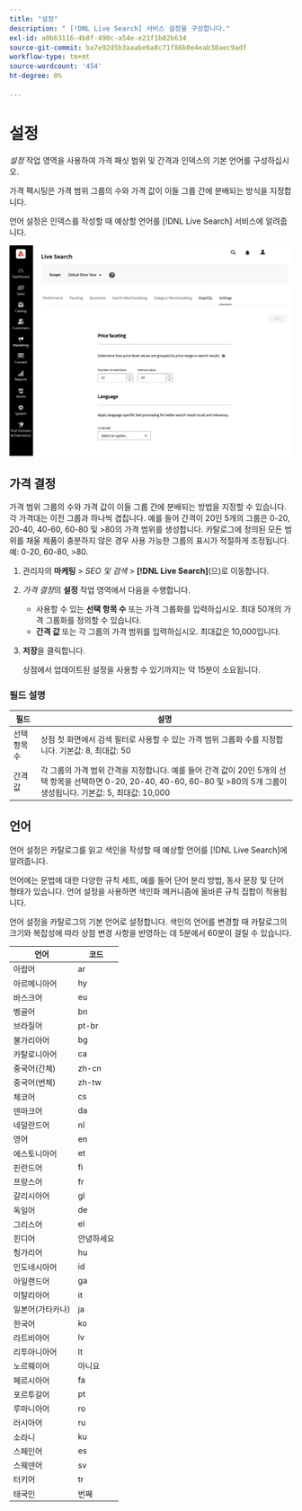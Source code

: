 ```yaml
---
title: "설정"
description: " [!DNL Live Search] 서비스 설정을 구성합니다."
exl-id: a0b63116-4b8f-490c-a54e-e21f1b02b634
source-git-commit: ba7e92d5b3aaabe6a8c71f86b0e4eab38aec9adf
workflow-type: tm+mt
source-wordcount: '454'
ht-degree: 0%

---
```


# 설정

*설정* 작업 영역을 사용하여 가격 패싯 범위 및 간격과 인덱스의 기본 언어를 구성하십시오.

가격 팩시팅은 가격 범위 그룹의 수와 가격 값이 이들 그룹 간에 분배되는 방식을 지정합니다.

언어 설정은 인덱스를 작성할 때 예상할 언어를 [!DNL Live Search] 서비스에 알려줍니다.

![설정](assets/settings.png)

## 가격 결정

가격 범위 그룹의 수와 가격 값이 이들 그룹 간에 분배되는 방법을 지정할 수 있습니다. 각 가격대는 이전 그룹과 하나씩 겹칩니다. 예를 들어 간격이 20인 5개의 그룹은 0-20, 20-40, 40-60, 60-80 및 >80의 가격 범위를 생성합니다. 카탈로그에 정의된 모든 범위를 채울 제품이 충분하지 않은 경우 사용 가능한 그룹의 표시가 적절하게 조정됩니다. 예: 0-20, 60-80, >80.

1. 관리자의 **마케팅** > *SEO 및 검색* > **[!DNL Live Search]**(으)로 이동합니다.
1. *가격 결정*&#x200B;의 **설정** 작업 영역에서 다음을 수행합니다.
   * 사용할 수 있는 **선택 항목 수** 또는 가격 그룹화를 입력하십시오. 최대 50개의 가격 그룹화를 정의할 수 있습니다.
   * **간격 값** 또는 각 그룹의 가격 범위를 입력하십시오. 최대값은 10,000입니다.
1. **저장**&#x200B;을 클릭합니다.

   상점에서 업데이트된 설정을 사용할 수 있기까지는 약 15분이 소요됩니다.

### 필드 설명

| 필드 | 설명 |
|--- |--- |
| 선택 항목 수 | 상점 첫 화면에서 검색 필터로 사용할 수 있는 가격 범위 그룹화 수를 지정합니다. 기본값: 8, 최대값: 50 |
| 간격 값 | 각 그룹의 가격 범위 간격을 지정합니다. 예를 들어 간격 값이 20인 5개의 선택 항목을 선택하면 0-20, 20-40, 40-60, 60-80 및 >80의 5개 그룹이 생성됩니다. 기본값: 5, 최대값: 10,000 |

## 언어

언어 설정은 카탈로그를 읽고 색인을 작성할 때 예상할 언어를 [!DNL Live Search]에 알려줍니다.

언어에는 문법에 대한 다양한 규칙 세트, 예를 들어 단어 분리 방법, 동사 문장 및 단어 형태가 있습니다.
언어 설정을 사용하면 색인화 메커니즘에 올바른 규칙 집합이 적용됩니다.

언어 설정을 카탈로그의 기본 언어로 설정합니다. 색인의 언어를 변경할 때 카탈로그의 크기와 복잡성에 따라 상점 변경 사항을 반영하는 데 5분에서 60분이 걸릴 수 있습니다.

| 언어 | 코드 |
|----|----|
| 아랍어 | ar |
| 아르메니아어 | hy |
| 바스크어 | eu |
| 벵골어 | bn |
| 브라질어 | pt-br |
| 불가리아어 | bg |
| 카탈로니아어 | ca |
| 중국어(간체) | zh-cn |
| 중국어(번체) | zh-tw |
| 체코어 | cs |
| 덴마크어 | da |
| 네덜란드어 | nl |
| 영어 | en |
| 에스토니아어 | et |
| 핀란드어 | fi |
| 프랑스어 | fr |
| 갈리시아어 | gl |
| 독일어 | de |
| 그리스어 | el |
| 힌디어 | 안녕하세요 |
| 헝가리어 | hu |
| 인도네시아어 | id |
| 아일랜드어 | ga |
| 이탈리아어 | it |
| 일본어(가타카나) | ja |
| 한국어 | ko |
| 라트비아어 | lv |
| 리투아니아어 | lt |
| 노르웨이어 | 아니요 |
| 페르시아어 | fa |
| 포르투갈어 | pt |
| 루마니아어 | ro |
| 러시아어 | ru |
| 소라니 | ku |
| 스페인어 | es |
| 스웨덴어 | sv |
| 터키어 | tr |
| 태국인 | 번째 |
